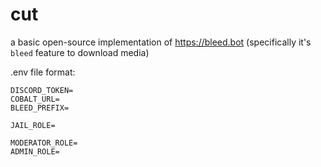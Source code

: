# cut
a basic open-source implementation of https://bleed.bot (specifically it's `bleed` feature to download media)

.env file format:

```
DISCORD_TOKEN=
COBALT_URL=
BLEED_PREFIX=

JAIL_ROLE=

MODERATOR_ROLE=
ADMIN_ROLE=
```